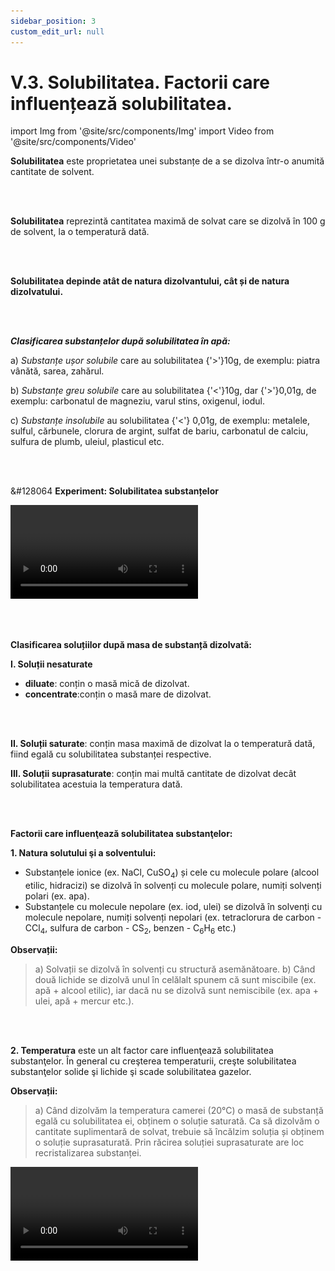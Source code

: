 ```yaml
---
sidebar_position: 3
custom_edit_url: null
---
```


# V.3. Solubilitatea. Factorii care influențează solubilitatea.





import Img from '@site/src/components/Img'
import Video from '@site/src/components/Video'



<div class="alert alert--primary" role="alert">


**Solubilitatea** este proprietatea unei substanțe de a se dizolva într-o anumită cantitate de solvent. 


</div>


<br></br>



<div class="alert alert--primary" role="alert">

**Solubilitatea** reprezintă cantitatea maximă de solvat care se dizolvă în 100 g de solvent, la o temperatură dată. 

</div>


<br></br>



<div class="alert alert--primary" role="alert">


**Solubilitatea depinde atât de natura dizolvantului, cât și de natura dizolvatului.**



</div>


<br></br>





<div class="alert alert--primary" role="alert">

***Clasificarea substanțelor după solubilitatea în apă:***

a)	_Substanțe ușor solubile_ care au solubilitatea {'>'}10g, de exemplu: piatra vânătă, sarea, zahărul.

b)	_Substanțe greu solubile_ care au solubilitatea {'<'}10g, dar {'>'}0,01g, de exemplu: carbonatul de magneziu, varul stins, oxigenul, iodul.

c)	_Substanțe insolubile_ au solubilitatea {'<'} 0,01g, de exemplu: metalele, sulful, cărbunele, clorura de argint, sulfat de bariu, carbonatul de calciu, sulfura de plumb, uleiul, plasticul etc.




</div>


<br></br>




<div class="alert alert--success" role="alert">

&#128064 **Experiment: Solubilitatea substanțelor**



<Video src="https://www.youtube.com/embed/SWTf-o7Dr5o" lazy={false} />

**Materiale necesare:**   
3 eprubete, apă, sare, ulei, hidroxid de calciu.



**Descrierea experimentului:**
- Pune în cele 3 eprubete aceeași cantitate de apă și adaugă în fiecare aceeași cantitate de sare, în a doua ulei și în a treia hidroxid de calciu.
- Agită-le. 
- Ce observi?
  > Sarea s-a dizolvat ușor, uleiul nu s-a dizolvat (adică este insolubil în apă) și hidroxidul de calciu s-a dizolvat parțial (mai greu).



<br></br>

**Concluzia experimentului:**   
Unele substanțe se dizolvă ușor în apă (sarea), altele nu se dizolvă deloc (uleiul) și mai există substanțe care se dizolvă mai greu (hidroxidul de calciu). 


</div>

<br></br>





<div class="alert alert--primary" role="alert">

**Clasificarea soluțiilor după masa de substanță dizolvată:**

**I. Soluții nesaturate**   
- **diluate**: conțin o masă mică de dizolvat.   
- **concentrate**:conțin o masă mare de dizolvat.

<br></br>

**II. Soluții saturate**: conțin masa maximă de dizolvat la o temperatură dată, fiind egală cu solubilitatea substanței respective.


**III. Soluții suprasaturate**: conțin mai multă cantitate de dizolvat decât solubilitatea acestuia la temperatura dată.




</div>



<br></br>


<div class="alert alert--primary" role="alert">

**Factorii care influenţează solubilitatea substanţelor:**


**1. Natura solutului şi a solventului:**
- Substanțele ionice (ex. NaCl, CuSO<sub>4</sub>) și cele cu molecule polare (alcool etilic, hidracizi) se dizolvă în solvenți cu molecule polare, numiți solvenți polari (ex. apa).
- Substanțele cu molecule nepolare (ex. iod, ulei) se dizolvă în solvenți cu molecule nepolare, numiți solvenți nepolari (ex. tetraclorura de carbon - CCl<sub>4</sub>, sulfura de carbon - CS<sub>2</sub>, benzen - C<sub>6</sub>H<sub>6</sub> etc.)


**Observații:**
   > a)	Solvații se dizolvă în solvenți cu structură asemănătoare. 
   > b)	Când două lichide se dizolvă unul în celălalt spunem că sunt miscibile (ex. apă + alcool etilic), iar dacă nu se dizolvă sunt nemiscibile (ex. apa + ulei, apă + mercur etc.).

<br></br>

**2. Temperatura** este un alt factor care influenţează solubilitatea substanţelor. În general cu creşterea temperaturii, creşte solubilitatea substanţelor solide şi lichide şi scade solubilitatea gazelor.


**Observații:**
  > a)	Când dizolvăm la temperatura camerei (20°C) o masă de substanță egală cu solubilitatea ei, obținem o soluție saturată. Ca să dizolvăm o cantitate suplimentară de solvat, trebuie să încălzim soluția și obținem o soluție suprasaturată. Prin răcirea soluției suprasaturate are loc recristalizarea substanței. 



<Video src="https://www.youtube.com/embed/0ctbbiNv43U" lazy={false} />

<br></br>

  > b)	Când bem sifon sau apă minerală carbogazoasă de la frigider simțim mai pregnant înțepăturile dioxidului de carbon, deoarece la temperatură mai mică gazul de dioxid de carbon este dizolvat în cantitate mai mare decât la temperatura camerei   
  > c)	În zilele caniculare scade solubilitatea oxigenului în apă și viața peștilor este în pericol. 


<br></br>

**3. Presiunea** influenţează solubilitatea gazelor. Cu creşterea presiunii, creşte solubilitatea substanţelor gazoase în solvenţii lichizi.


**Observații:**
  > Creșterea presiunii asupra solubilității gazelor își are aplicație la obținerea băuturilor carbogazoase.



<Img className="img-responsive4" src="chimie/clasa9/capitolul5/V-3-solubilitatea-poza1-aplicatiile-cresterii-presiunii-asupra-solubilitatii-gazelor-bauturile-carbogazoase.png" width="1000" height="211" />



</div>

